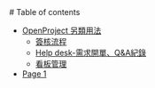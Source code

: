 <head>
<title>OpenProject 另類用法 test</title>
<meta name="google-site-verification" content="hwkotx1SDsErXy_l9oABt1e_nghzRhJs4-uGf16GzfE" />
# Table of contents

* [OpenProject 另類用法](README.md)
  * [簽核流程](openproject-ling-lei-yong-fa/qian-he-liu-cheng.md)
  * [Help desk-需求開單、Q\&A紀錄](openproject-ling-lei-yong-fa/help-desk-xu-qiu-kai-dan-qa-ji-lu.md)
  * [看板管理](openproject-ling-lei-yong-fa/kan-ban-guan-li.md)
* [Page 1](page-1.md)
</head>
